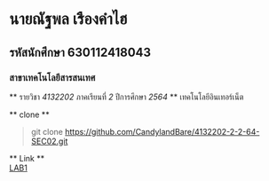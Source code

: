 # นายณัฐพล เรืองคำไฮ  
## รหัสนักศึกษา 630112418043  
### สาขาเทคโนโลยีสารสนเทศ  

** รายวิชา *4132202* ภาคเรียนที่ *2* ปีการศึกษา *2564* **
เทคโนโลยีอินเทอร์เน็ต  

** clone **
> git clone https://github.com/CandylandBare/4132202-2-2-64-SEC02.git  

** Link **  
[LAB1](https://github.com/CandylandBare/4132202-2-2-64-SEC02/tree/main/LAB1)  
